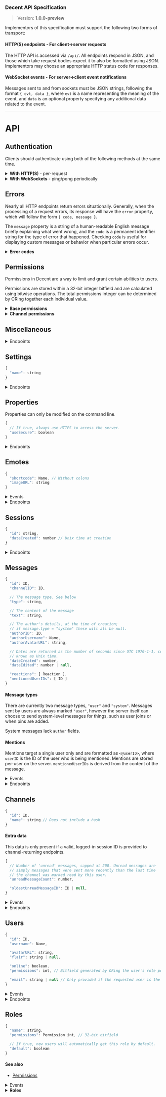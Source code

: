 ### Decent API Specification
> Version: **1.0.0-preview**

Implementors of this specification must support the following two forms of transport:

#### HTTP(S) endpoints - For client->server requests

The HTTP API is accessed via `/api/`. All endpoints respond in JSON, and those which take request bodies expect it to also be formatted using JSON. Implementors may choose an appropriate HTTP status code for responses.

#### WebSocket events - For server->client event notifications

Messages sent to and from sockets must be JSON strings, following the format `{ evt, data }`, where `evt` is a name representing the meaning of the event, and `data` is an optional property specifying any additional data related to the event.

---

# API

## Authentication

Clients should authenticate using both of the following methods at the same time.

<details><summary><b>With HTTP(S)</b> - per-request</summary>

When a request is made to the API, the server searches for a [session ID](#sessions) given in the request using:
* `sessionID` in request body
* `?sessionID` in query string
* `X-Session-ID` header

Endpoints **not** labeled _does not require session_ will [error](#errors) if no session or an invalid session is provided.
Other endpoints may require the session user to posess a particular [permission](#permissions) or set of permissions.

</details>

<details><summary><b>With WebSockets</b> - ping/pong periodically</summary>

## pingdata

Sent periodically (typically every 10 seconds) by the server, as well as immediately upon the client socket connecting. Clients should respond with a `pongdata` event, as described below.

## pongdata

Should be **sent from clients** in response to `pingdata`. Notifies the server of any information related to the particular socket. Passed data should include:

* `sessionID`, if the client is "logged in" or keeping track of a session ID. This is used for keeping track of which users are online.

</details>

## Errors

Nearly all HTTP endpoints return errors situationally. Generally, when the processing of a request errors, its response will have the `error` property, which will follow the form `{ code, message }`.

The `message` property is a string of a human-readable English message briefly explaining what went wrong, and the `code` is a permanent identifier string for the type of error that happened. Checking `code` is useful for displaying custom messages or behavior when particular errors occur.

<details><summary><b>Error codes</b></summary>

| Error code             | Meaning                                             |
| ----------------------:|:----------------------------------------------------|
| NOT_FOUND              | The requested thing was not found                   |
| NOT_YOURS              | Your attempt to do something impactful was rejected because you are not the owner/author of the thing |
| NOT_ALLOWED            | The requesting user has insufficient permissions to perform this action |
| NO                     | The server does not support or does not want to fulfill your request |
| ALREADY_PERFORMED      | That action has already been performed              |
| FAILED                 | Something went wrong internally                     |
| INCOMPLETE_PARAMETERS  | A property is missing from the request's parameters |
| INVALID_PARAMETER_TYPE | A parameter is the wrong type                       |
| INVALID_SESSION_ID     | There is no session with the provided session ID    |
| INVALID_NAME           | Provided [name](#name) is invalid                   |
| NAME_ALREADY_TAKEN     | The passed name is already used by something else   |
| SHORT_PASSWORD         | Password is too short                               |
| INCORRECT_PASSWORD     | Incorrect password                                  |

</details>

## Permissions

Permissions in Decent are a way to limit and grant certain abilities to users.

Permissions are stored within a 32-bit integer bitfield and are calculated using bitwise operations. The total permissions integer can be determined by ORing together each individual value.

<details><summary><b>Base permissions</b></summary>

A set of base permissions can be configured for different [roles](#roles). When these roles are attached to users, they grant or revoke specific privileges within the entire server.

Below is a table of all base permissions, configured at a role level.

| Bit | Name              | Description                                        |
| ---:| ----------------- | -------------------------------------------------- |
| 01  | MANAGE_SERVER     | Allows changes to [server settings](#settings).    |
| 02  | MANAGE_OTHERS     | Allows [updates to other users](#update-user).     |
| 03  | MANAGE_ROLES      | Allows creation/deletion/modification of [roles](#roles). |
| 04  | MANAGE_CHANNELS   | Allows management and editing of [channels](#channels) and their permissions. |
| 05  | MANAGE_EMOTES     | Allows for creation and removal of [emotes](#emotes). |
| 06  | MANAGE_USERS      | Allows user deletion
| 10  | UPLOAD_IMAGES     | Allows [image uploads](#upload-image).             |
| 20  | ALLOW_NON_UNIQUE  | Allows the creation of things with non-unique [names](#names). |

</details>

<details id='channel-permissions'><summary><b>Channel permissions</b></summary>

A set of channel-specific permissions can be set for different [channels](#channels). These relate to channel-specific actions, such as being able to read messages or send messages. These are different to base permissions as they are still per-role but are also per-channel.

Below is a table of all channel permissions.

| Bit | Name              | Description                                        |
| ---:| ----------------- | -------------------------------------------------- |
| 01  | VIEW              | Allows for viewing of the channel in the [channel list](#channel-list). |
| 02  | READ_MESSAGES     | Allows for viewing of channel [messages](#messages). |
| 03  | SEND_MESSAGES     | Allows for [sending messages](#send-message).      |
| 10  | MANAGE_PINS       | Allows [updates to channel pins](#pin).            |

</details>

## Miscellaneous

<details><summary>Endpoints</summary>

### Retrieve server version [GET /api]
+ does not require session

Returns `{ decentVersion }`. Should be used to check to see if a particular server is compatible with this spec. Note that Decent follows [SemVer](https://semver.org/), so unless the MAJOR (first) portion of the version number is different to what you expect communication should work fine.

```js
GET /api/

<- {
<-   "decentVersion": "0.1.0"
<- }
```

<a id='upload-image'></a>
### Upload an image [POST /api/upload-image]
+ requires [permission](#permissions): UPLOAD_IMAGES
+ expects form data (`multipart/form-data`)
  * `image` (gif/jpeg/png) - The image to upload. Max size: 10MB

Returns `{ path }`, where `path` is a relative URL to the uploaded image file.

```js
POST /api/upload-image

-> (form data)

<- {
<-   "path": "/uploads/1234/image.png"
<- }
```

This endpoint may return [an error](#errors), namely FAILED, NO, or NOT_ALLOWED.

</details>

## Settings

```js
{
  "name": string
}
```

<details><summary>Endpoints</summary>

### Retrieve all settings [GET /api/settings]
+ does not require session

Returns `{ settings }`, where `settings` is an object representing server-specific settings.

```js
GET /api/settings

<- {
<-   "settings": {
<-     "name": "Unnamed Decent chat server"
<-   }
<- }
```

### Modify settings [POST /api/settings]
+ requires [permission](#permissions): MANAGE_SERVER
+ `name` (string; optional)

Returns `{ results }` if successful, where `results` is an object describing the result of each changed setting. Updates settings with new values provided.

```js
POST /api/settings

-> {
->   "name": "My Server"
-> }

<- {
<-   "result": {
<-     "name": "updated"
<-   }
<- }
```

</details>

## Properties

Properties can only be modified on the command line.

```js
{
  // If true, always use HTTPS to access the server.
  "useSecure": boolean
}
```

<details><summary>Endpoints</summary>

### Retrieve all properties [GET /api/properties]
+ does not require session

Returns `{ properties }`, where `properties` is an object representing server-specific properties.

```js
GET /api/properties

<- {
<-   "properties": {
<-     "useSecure": false
<-   }
<- }
```

</details>

## Emotes

```js
{
  "shortcode": Name, // Without colons
  "imageURL": string
}
```

<details><summary>Events</summary>

* [emote/new](#emote-new)
* [emote/delete](#emote-delete)

</details>

<details><summary>Endpoints</summary>

<a name='list-emotes'></a>
### List emotes [GET /api/emotes]

Returns `{ emotes }`, where `emotes` is an array of emote objects.

```js
GET /api/emotes

<- {
<-   "emotes": []
<- }
```

<a name='new-emote'></a>
### Add a new emote [POST /api/emotes]
+ requires [permission](#permissions): MANAGE_EMOTES
+ `imageURL` (string)
+ `shortcode` (Name) - Should not include colons (`:`).

Returns `{}` if successful. Emits [emote/new](#emote-new).

```js
POST /api/emotes

-> {
->   "imageURL": "https://example.com/path/to/emote.png",
->   "shortcode": "package"
-> }

<- {}
```

<a name='view-emote'></a>
### View an emote [GET /api/emotes/:shortcode]
+ **in-url** shortcode (string)

302 redirects to the `imageURL` of the emote specified. 404s if not found or invalid.

```html
<!-- To view the :package: emoji in HTML: -->
<img src='/api/emotes/package' width='16' height='16'/>
```

<a name='delete-emote'></a>
### Delete an existing emote [DELETE /api/emotes/:shortcode]
+ requires [permission](#permissions): MANAGE_EMOTES
+ **in-url** shortcode (string)

Returns `{}` if successful. Emits [emote/delete](#emote-delete).

```js
DELETE /api/emotes/package

<- {}
```

</details>

## Sessions

```js
{
  "id": string,
  "dateCreated": number // Unix time at creation
}
```

<details><summary>Endpoints</summary>

<a name='get-sessions'></a>
### Fetch the current user's sessions [GET /api/sessions]
+ requires session

Responds with `{ sessions }`, where `sessions` is an array of [sessions](#sessions) that also represent the user that the provided session represents (the callee; you).

```js
GET /api/sessions

<- {
<-   "sessions": [
<-     {
<-       "id": "12345678-ABCDEFGH",
<-       "dateCreated": 123456789000
<-     }
<-   ]
<- }
```

<a name='login'></a>
### Login [POST /api/sessions]
+ does not require session
+ `username` (string)
+ `password` (string)

Responds with `{ sessionID }` if successful, where `sessionID` is the ID of the newly-created session. Related endpoint: [register](#register).

```js
POST /api/sessions

-> {
->   "username": "admin",
->   "password": "abcdef"
-> }

<- {
<-   "sessionID": "12345678-ABCDEFGH"
<- }
```

### Fetch session details [GET /api/sessions/:id]
+ does not require session (provided in the URL)
+ **in-url** id (string)

Responds with `{ session, user }` upon success, where `session` is a [session](#sessions) and `user` is the [user](#users) this session represents.

```js
GET /api/sessions/12345678-ABCDEFGH

<- {
<-   "session": {
<-     "id": "12345678-ABCDEFGH",
<-     "dateCreated": 123456789000
<-   },
<-   "user": {
<-     "id": "1234",
<-     "username": "admin",
<-     // ...
<-   }
<- }
```

<a name='logout'></a>
### Logout [DELETE /api/sessions/:id]
+ does not require session (if you know the ID, it's yours)
+ **in-url** id (string)

Responds with `{}` upon success. Any further requests using the provided session ID will fail.

```js
DELETE /api/sessions/12345678-ABCDEFGH

<- {}
```

</details>

## Messages

```js
{
  "id": ID,
  "channelID": ID,

  // The message type. See below
  "type": string,

  // The content of the message
  "text": string,

  // The author's details, at the time of creation;
  // if message.type = "system" these will all be null.
  "authorID": ID,
  "authorUsername": Name,
  "authorAvatarURL": string,

  // Dates are returned as the number of seconds since UTC 1970-1-1, commonly
  // known as Unix time.
  "dateCreated": number,
  "dateEdited": number | null,

  "reactions": [ Reaction ],
  "mentionedUserIDs": [ ID ]
}
```

#### Message types

There are currently two message types, `"user"` and `"system"`. Messages sent by users are always marked `"user"`, however the server itself can choose to send system-level messages for things, such as user joins or when pins are added.

System messages lack `author` fields.

#### Mentions

Mentions target a single user only and are formatted as `<@userID>`, where `userID` is the ID of the user who is being mentioned. Mentions are stored per-user on the server. `mentionedUserIDs` is derived from the content of the message.

<details><summary>Events</summary>

<a name='message-new'></a>
### message/new

Sent to all clients whenever a message is [sent](#send-message) to any channel in the server. Passed data is in the format `{ message }`, where `message` is a [message](#messages) representing the new message.

<a name='message-edit'></a>
### message/edit

Sent to all clients when any message is [edited](#edit-message). Passed data is in the format `{ message }`, where `message` is a [message](#messages) representing the new message.

</details>

<details><summary>Endpoints</summary>

<a name='send-message'></a>
### Send a message [POST /api/messages]
+ requires [channel permission](#channel-permissions) for `channelID`: SEND_MESSAGES
+ `channelID` (ID) - The parent channel of the new message
+ `text` (string) - The content of the message

On success, emits [message/new](#message-new) and returns `{ messageID }`. Also marks `channelID` as read for the author. Emits [user/mentions/add](#user-mentions-add) to [mentioned](#mentions) users, if any.

```js
POST /api/messages

-> {
->   "channelID": "5678",
->   "text": "Hello, world!"
-> }

<- {
<-   "messageID": "1234"
<- }
```

<a name='get-message'></a>
### Retrieve a message [GET /api/messages/:id]
+ requires [channel permission](#channel-permissions): SEND_MESSAGES
+ **in-url** id (ID) - The ID of the message to retrieve

Returns `{ message }` where `message` is a [message object](#messages-api-messages).

```js
GET /api/messages/1234

<- {
<-   "message": {
<-     "id": "1234",
<-     // ...
<-   }
<- }
```

<a name='edit-message'></a>
### Edit a message [PATCH /api/messages/:id]
+ requires ownership of message `id`
+ **in-url** id (ID) - The ID of the message to edit
+ `text` (string) - The new content of the message

Emits [message/edit](#message-edit) and returns `{}`.

```js
PATCH /api/messages/1234

-> {
->   "text": "Updated message text"
-> }

<- {}
```

This endpoint will return a NOT_YOURS [error](#errors) if you do not own the message in question. Emits [user/mentions/add](#user-mentions-add) to newly [mentioned](#mentions) users and [user/mentions/remove](#user-mentions-remove) to users who are no longer mentioned, if any.

<a name='delete-message'></a>
### Delete a message [DELETE /api/messages/:id]
+ requires one of:
  * ownership of message `id`
  * [channel permission](#channel-permissions) for `channelID` of message `id`: DELETE_MESSAGES
+ **in-url** id (ID) - The ID of the message to delete

Emits [message/delete](#message-delete) and returns `{}`.

```js
DELETE /api/messages/1234

<- {}
```

This endpoint may return a NOT_YOURS [error](#errors) if you do not own the message in question. Note that admins may delete any message. Emits [user/mentions/remove](#user-mentions-remove) to all previously-[mentioned](#mentions) users.

</details>

## Channels

```js
{
  "id": ID,
  "name": string // Does not include a hash
}
```

<a id='channel-extra-data'></a>
#### Extra data
This data is only present if a valid, logged-in session ID is provided to channel-returning endpoints.
```js
{
  // Number of 'unread' messages, capped at 200. Unread messages are
  // simply messages that were sent more recently than the last time
  // the channel was marked read by this user.
  "unreadMessageCount": number,

  "oldestUnreadMessageID": ID | null,
}
```

<details><summary>Events</summary>

<a name='channel-new'></a>
### channel/new

Sent to all clients when a channel is [created](#create-channel). Passed data is in the format `{ channel }`, where `channel` is a [channel](#channels) representing the new channel.

<a name='channel-update'></a>
### channel/update

Sent to all clients when a channel is updated ([renamed](#rename-channel), [marked as read](#mark-channel-as-read), etc). Passed data is in the format `{ channel }`, including `channel.unreadMessageCount` if the socket is actively [ponging sessionIDs](#pongdata).

<a name='channel-pins-add'></a>
### channel/pins/add

Sent to all clients when a message is [pinned](#pin) to a channel. Passed data is in the format `{ message }`, where `message` is the message that was pinned.

<a name='channel-pins-remove'></a>
### channel/pins/remove

Sent to all clients when a message is [unpinned](#unpin) from a channel. Passed data is in the format `{ messageID }`, where `messageID` is the ID of the message that was unpinned.

<a name='channel-delete'></a>
### channel/delete

Sent to all clients when a channel is [deleted](#delete-channel). Passed data is in the format `{ channelID }`.

</details>

<details><summary>Endpoints</summary>

<a name='channel-list'></a>
### Get list of channels [GET /api/channels]
+ does not require session, however:
  * channels where you do not have the VIEW [channel permission](#channel-permissions) will not be returned
  * returns [extra data](#channel-extra-data) with session

Returns `{ channels }`, where channels is an array of channels. Note `unreadMessageCount` will only be returned if this endpoint receives a session.

```js
GET /api/channels

<- {
<-   "channels": [
<-     {
<-       "id": "5678",
<-       "name": "general"
<-     }
<-   ]
<- }
```

<a name='create-channel'></a>
### Create a channel [POST /api/channels]
+ requires [permission](#permissions): MANAGE_CHANNELS
+ `name` (name) - The name of the channel.

On success, emits [channel/new](#channel-new) and returns `{ channelID }`.

```js
POST /api/channels

-> {
->   "name": "general"
-> }

<- {
<-   "channelID": "5678"
<- }
```

May return [an error](#errors): MUST_BE_ADMIN, NAME_ALREADY_TAKEN, INVALID_NAME.

<a name='get-channel'></a>
### Retrieve a channel [GET /api/channels/:id]
+ does not require session, however:
  * returns [extra data](#channel-extra-data) with session
+ **in-url** id (ID) - The ID of the channel.

Returns `{ channel }`. Note [extra data](#channel-extra-data) will only be returned if this endpoint receives a logged-in session ID.

```js
GET /api/channels/5678

<- {
<-   "id": "5678",
<-   "name": "general"
<- }
```

May return [an error](#errors), including MUST_BE_ADMIN, NAME_ALREADY_TAKEN, and INVALID_NAME.

<a name='rename-channel'></a>
### Rename a channel [PATCH /api/channels/:id]
+ requires [permission](#permissions): MANAGE_CHANNELS
+ **in-url** id (ID) - The ID of the channel.
+ name (name) - The new name of the channel

Returns `{}` if successful, emitting [channel/update](#channel-update).

```js
PATCH /api/channels/5678

-> {
->   "name": "best-channel"
-> }

<- {}
```

<a name='delete-channel'></a>
### Delete a channel [DELETE /api/channels/:id]
+ requires [permission](#permissions): MANAGE_CHANNELS
+ **in-url** id (ID) - The ID of the channel to delete.

Returns `{}` if successful. Emits [channel/delete](#channel-delete).

```js
DELETE /api/channels/5678

<- {}
```

<a name='mark-channel-as-read'></a>
### Mark a channel as read [POST /api/channels/:id/mark-read]
+ requires [channel permission](#channel-permissions) for channel `id`: READ_MESSAGES
+ **in-url** id (ID) - The ID of the channel.

Marks the channel as read (ie. sets `unreadMessageCount` to 0), returning `{}`. Emits [channel/update](#channel-update) including [extra data](#channel-extra-data) if this socket is authenticated.

```js
POST /api/channels/5678/mark-read

<- {}
```

<a name='get-messages-in-channel'></a>
### Get messages in channel [GET /api/channels/:id/messages]
+ requires [channel permission](#permissions) for channel `id`: READ_MESSAGES
+ **in-url** id (ID) - The ID of the channel to fetch messages of.
+ `before` (ID; optional) - The ID of the message right **after** the range of messages you want.
+ `after` (ID; optional) - The ID of the message right **before** the range of messages you want.
+ `limit` (integer; optional, default `50`) - The maximum number of messages to fetch. Must be `1 <= limit <= 50`.

Returns `{ messages }`, where messages is an array of the most recent [messages](#messages) sent to this channel. If `limit` is given, it'll only fetch that many messages.

If `before` is specified, it'll only return messages sent before that one; and it'll only return messages sent after `after`.

```js
GET /api/channels/5678/messages

<- {
<-   "messages": [
<-     {
<-       "id": "1234",
<-       "channelID": "5678",
<-       // ...
<-     },
<-     {
<-       "id": "1235",
<-       "channelID": "5678",
<-       // ...
<-     }
<-   ]
<- }
```

```js
GET /api/channels/5678/messages?after=1234

<- {
<-   "messages": [
<-     {
<-       "id": "1235",
<-       "channelID": "5678",
<-       // ...
<-     }
<-   ]
<- }
```

<a name='get-pins'></a>
### Retrieve all pinned messages [GET /api/channels/:id/pins]
+ requires [channel permission](#permissions) for channel `id`: READ_MESSAGES
+ **in-url** id (ID)

Returns `{ pins }`, where pins is an array of [messages](#messages) that have been pinned to this channel.

```js
GET /api/channels/5678/pins

<- {
<-   "pins": [
<-     {
<-       "id": "1235",
<-       "channelID": "5678",
<-       // ...
<-     }
<-   ]
<- }
```

<a name='pin'></a>
### Pin a message [POST /api/channels/:id/pins]
+ requires [channel permission](#permissions) for channel `id`: MANAGE_PINS
+ **in-url** id (ID)
+ `messageID` (ID) - The message to pin to this channel.

Returns `{}` if successful. Emits [channel/pins/add](#channel-pins-add).

```js
POST /api/channels/5678/pins

-> {
->   "messageID": "1234"
-> }

<- {}
```

<a name='unpin'></a>
### Unpin a message [DELETE /api/channels/:channelID/pins/:messageID]
+ requires [channel permission](#permissions) for channel `id`: MANAGE_PINS
+ **in-url** channelID (ID)
+ **in-url** messageID (ID) - The ID of the message to unpin. Errors if not pinned.

Returns `{}` if successful. Emits [channel/pins/remove](#channel-pins-remove).

```js
DELETE /api/channels/5678/pins/1234

<- {}
```

</details>

## Users

```js
{
  "id": ID,
  "username": Name,

  "avatarURL": string,
  "flair": string | null,

  "online": boolean,
  "permissions": int, // Bitfield generated by ORing the user's role permissions

  "email": string | null // Only provided if the requested user is the same as the sessionID provides
}
```

<details><summary>Events</summary>

<a name='user-new'></a>
### user/new

Sent to all clients when a user is created. Passed data is in the format `{ user }`.

<a name='user-delete'></a>
### user/delete

Sent to all clients when a user is deleted. Passed data is in the format `{ userID }`.

<a name='user-online'></a>
### user/online

Sent to all clients when a user becomes online. This is whenever a socket [tells the server](#pongdata) that its session ID is that of a user who was not already online before. Passed data is in the format `{ userID }`.

<a name='user-offline'></a>
### user/offline

Sent to all clients when a user becomes offline. This is whenever the last socket of a user who is online terminates. Passed data is in the format `{ userID }`.

<a name='user-update'></a>
### user/update

Sent to all clients when a user is mutated using [PATCH /api/users/:userID](#update-user). Passed data is in the format `{ user }`.

<a name='user-mentions-add'></a>
### user/mentions/add

When a user is [mentioned](#mentions), this is sent to all sockets authenticated as them. Passed data is in the format `{ message }`, where `message` is the new / just edited mesage that mentioned the user.

<a name='user-mentions-remove'></a>
### user/mentions/remove

When a message is deleted or edited to remove [the mention of a user](#mentions), all sockets authenticated as the unmentioned user are sent this event. Passed data is in the format `{ messageID }`, where `messageID` is the ID of the message that just stopped mentioning the user.

</details>

<details><summary>Endpoints</summary>

<a name='user-list'></a>
### Fetch users [GET /api/users]
Returns `{ users }`, where `users` is an array of [users](#users).

```js
GET /api/users

<- {
<-   "users": [
<-     {
<-       "id": "1234",
<-       "username": "test-user",
<-       // ...
<-     }
<-   ]
<- }
```

```js
GET /api/users?sessionID=adminsid123

<- {
<-   "users": [
<-     {
<-       "id": "1234",
<-       "username": "test-user",
<-       // ...
<-     }
<-   ]
<- }
```

<a name='register'></a>
### Register (create new user) [POST /api/users]
+ does not require session
+ `username` ([name](#names)) - Must be unique
+ `password` (string) - Errors if shorter than 6 characters

Responds with `{ user }` if successful, where `user` is the new user object. If the server does not [require authorization](#authorization), [user/new](#user-new) is emitted. Note the given password is passed as a plain string and is stored in the database as a bcrypt-hashed and salted string (and not in any plaintext form). Log in with [POST /api/sessions](#login).

```js
POST /api/users

-> {
->   "username": "joe",
->   "password": "secret"
-> }

<- {
<-   "user": {
<-     "id": "8769",
<-     "username": "joe",
<-     // ...
<-   }
<- }
```

<a name='get-user'></a>
### Retrieve a user by ID [GET /api/users/:id]
+ does not require session, howerver:
  * returns extra data (`email`) with session representing user `id`
+ **in-url** id (ID) - The user ID to fetch

Returns `{ user }`.

```js
GET /api/users/1

<- {
<-   "user": {
<-     "id": "1",
<-     "username": "admin",
<-     // ...
<-   }
<- }
```

<a name='get-mentions'></a>
### List [mentions](#mentions) of a user [GET /api/users/:id/mentions]
+ does not require session, however:
  * only returns messages where you have the VIEW and READ_MESSAGES [permissions](#channel-permissions) for the message's channel
+ **in-url** id (ID) - The user ID to fetch the mentions of
+ `limit` (int <= 50; default `50`) - The maximum number of mentions to fetch.
+ `skip` (int; default `0`) - Skips the first n mentions before returning

Returns `{ mentions }`, where `mentions` is an array of [messages](#messages). Note that mentions are sorted by date: `mentions[0]` is the most recent mention.

Combining `limit` and `skip` can net you simple pagination.

```js
GET /api/users/1/mentions?limit=1

<- {
<-   "mentions": [
<-     {
<-       "text": "Hey <@1>! How are you?"
<-       // ...
<-     },
<-
<-     // ...
<-   ]
<- }
```

<a name='update-user'></a>
### Update user details [PATCH /api/users/:id]
+ requires session (see below)
+ **in-url** id (ID) - The user ID to patch

**The following parameters are available to sessions that represent the user being updated, or have the UPDATE_OTHERS [permission](#permissions):**

+ `password` (object; optional):
  * `new` (string) - Errors if shorter than 6 characters
  * `old` (string) - Errors if it doesn't match user's existing password
+ `email` (string | null; optional) - Not public, used to generate avatar URL
+ `flair` (string | null; optional) - Displayed beside username in chat, errors if longer than 50 characters

**The following parameters are available to sessions with the MANAGE_ROLES [permission](#permissions):**

+ `roles`: (array of [role IDs](#roles); optional) - Used to generate `user.permissions`)
  * requires MANAGE_ROLES [permission](#permission)

Returns `{}` and applies changes, assuming a valid session for this user (or an admin) is provided and no errors occur. Also emits [user/update](#user-update).

```js
PATCH /api/users/1

(with session representing user id 1)

-> {
->   "password": {
->     "old": "abcdef",
->     "new": "secure"
->   }
-> }

<- {}
```

```js
PATCH /api/users/12

(with session representing an admin)

-> {
->   "roles": [ "id-of-role", "id-of-role-2" ],
->   "flair": null
-> }

<- {}

('flair: null' removes the user's flair.)
```

<a name='get-user'></a>
### Retrieve a user by ID [GET /api/users/:id]
+ does not require session, however:
  * if the provided session represents the user `id`, returns extra data (`email`)
+ **in-url** id (ID) - The user ID to fetch

Returns `{ user }`.

```js
GET /api/users/1

<- {
<-   "user": {
<-     "id": "1",
<-     "username": "admin",
<-     // ...
<-   }
<- }
```

<a name='delete-user'></a>
### Delete a user [DELETE /api/users/:id]
+ requires [permission](#permission): MANAGE_USERS
+ **in-url** id (ID) - The user to delete

Returns `{}` and emits [user/delete](#user-delete).

<a name='check-username-available'></a>
### Check if a username is available [GET /api/username-available/:username]
+ does not require session
+ **in-url** username (name)

On success, returns `{ available }`, where available is a boolean for if the username is available or not. May return the [error](#errors) INVALID_NAME.

```js
GET /api/username-available/patrick

<- {
<-   "available": false
<- }
```

</details>

## Roles

```js
{
  "name": string,
  "permissions": Permission int, // 32-bit bitfield

  // If true, new users will automatically get this role by default.
  "default": boolean
}
```

#### See also

* [Permissions](#permissions)

<details><summary>Events</summary>

<a name='role-new'></a>
### role/new

Sent to all clients when a role is [added](#new-role). Passed data is in the format `{ role }`.

<a name='role-update'></a>
### role/update

Sent to all clients when a role is [updated](#update-role). Passed data is in the format `{ role }`.

<a name='role-delete'></a>
### role/delete

Sent to all clients when a role is [deleted](#delete-role). Passed data is in the format `{ roleID }`.

</details>

<details><summary><b>Roles</b></summary>

<a name='list-roles'></a>
### List roles [GET /api/roles]

Returns `{ roles }`, where `roles` is an array of emote objects.

```js
GET /api/roles

<- {
<-   "roles": [
<-    {
<-      "id": ID,
<-      "name": "Everyone",
<-      "permissions": ...,
<-      "default": true
<-    }
<-  ]
<- }
```

<a name='new-role'></a>
### Add a new roles [POST /api/roles]
+ requires [permission](#permissions): MANAGE_ROLES
+ `name` (string) - Max length 32.
+ `permissions` ([Permission](#permissions) int) - ORed total of this role's intended permissions
  * **Cannot contain permissions that the requesting session's user does not have**
+ `default` (boolean)

Returns `{ roleID }` if successfu;, where `roleID` is the ID of the new role. Emits [role/new](#role-new).

<a name='update-role'></a>
### Update a role [PATCH /api/roles/:id]
+ requires [permission](#permissions): MANAGE_ROLES
+ **in-url** id (ID)
+ `name` (string; optional) - Max length 32/
+ `permissions` (Permission int; optional) - See [permissions](#permissions)
  * **Cannot contain permissions that the requesting session's user does not have**
+ `default` (boolean; optional)

Returns `{}` and emits [role/update](#role-update) if successful. May emit [user/update](#user-update) as required if users' computed permissions change.

<a name='delete-role'></a>
### Delete a role [DELETE /api/emotes/:id]
+ requires [permission](#permissions): MANAGE_ROLES
+ **in-url** id (ID string)

Returns `{}` if successful. Emits [role/delete](#role-delete).

</details>
